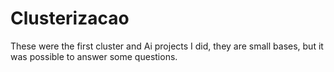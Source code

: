# Clusterizacao
These were the first cluster and Ai projects I did, they are small bases, but it was possible to answer some questions.
